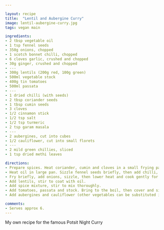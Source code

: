 ```yaml
---

layout: recipe
title:  "Lentil and Aubergine Curry"
image: lentil-aubergine-curry.jpg
tags: vegan main

ingredients:
- 2 tbsp vegetable oil
- 1 tsp fennel seeds
- 350g onions, chopped
- 1 scotch bonnet chilli, chopped
- 6 cloves garlic, crushed and chopped
- 30g ginger, crushed and chopped
- ---
- 300g lentils (200g red, 100g green)
- 500ml vegetable stock
- 400g tin tomatoes
- 500ml passata
- ---
- 1 dried chilli (with seeds)
- 2 tbsp coriander seeds
- 1 tbsp cumin seeds
- 3 cloves
- 1/2 cinnamon stick
- 1/2 tsp salt
- 1/2 tsp turmeric
- 2 tsp garam masala
- ---
- 2 aubergines, cut into cubes
- 1/2 cauliflower, cut into small florets
- ---
- 2 mild green chillies, sliced
- 1 tsp dried methi leaves

directions:
- Prepare spices. Heat coriander, cumin and cloves in a small frying pan to release flavours. Grind with dried chilli and cinnamon, then mix in salt, turmeric and garam masala.
- Heat oil in large pan. Sizzle fennel seeds briefly, then add chilli, garlic and ginger.
- Fry briefly, add onions, sizzle, then lower heat and cook gently for 10 mins, stirring as necessary.
- Add lentils, stir to coat with oil.
- Add spice mixture, stir to mix thoroughly.
- Add tomatoes, passata and stock. Bring to the boil, then cover and simmer 25 mins.
- Add aubergines and cauliflower (other vegetables can be substituted if desired). Simmer for 20 mins or until everything is tender.

comments: 
- Serves approx 6.
---
```


My own recipe for the famous Potsit Night Curry